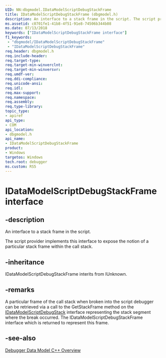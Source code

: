 ```yaml
---
UID: NN:dbgmodel.IDataModelScriptDebugStackFrame
title: IDataModelScriptDebugStackFrame (dbgmodel.h)
description: An interface to a stack frame in the script. The script provider implements this interface to expose the notion of a particular stack frame within the call stack.
ms.assetid: c0701fe1-41b8-4f51-91e8-74506b344b08
ms.date: 07/13/2018
keywords: ["IDataModelScriptDebugStackFrame interface"]
f1_keywords:
 - "dbgmodel/IDataModelScriptDebugStackFrame"
 - "IDataModelScriptDebugStackFrame"
req.header: dbgmodel.h
req.include-header:
req.target-type:
req.target-min-winverclnt:
req.target-min-winversvr:
req.umdf-ver:
req.ddi-compliance:
req.unicode-ansi:
req.idl:
req.max-support:
req.namespace:
req.assembly:
req.type-library: 
topic_type: 
- apiref
api_type: 
- COM
api_location: 
- dbgmodel.h
api_name: 
- IDataModelScriptDebugStackFrame
product:
- Windows
targetos: Windows
tech.root: debugger
ms.custom: RS5
---
```


# IDataModelScriptDebugStackFrame interface

## -description

An interface to a stack frame in the script.

The script provider implements this interface to expose the notion of a particular stack frame within the call stack.


## -inheritance
IDataModelScriptDebugStackFrame interits from IUnknown. 
## -remarks

A particular frame of the call stack when broken into the script debugger can be retrieved via a call to the GetStackFrame method on the [IDataModelScriptDebugStack](nn-dbgmodel-idatamodelscriptdebugstack.md) interface representing the stack segment where the break occurred. The IDataModelScriptDebugStackFrame interface which is returned to represent this frame. 

## -see-also

[Debugger Data Model C++ Overview](https://docs.microsoft.com/windows-hardware/drivers/debugger/data-model-cpp-overview)
